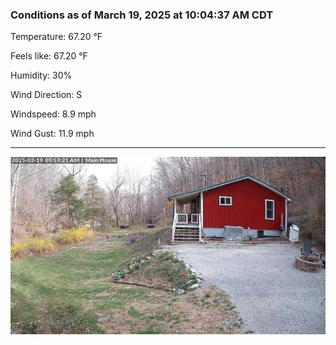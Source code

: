 ### Conditions as of March 19, 2025 at 10:04:37 AM CDT 

Temperature: 67.20 &deg;F

Feels like: 67.20 &deg;F

Humidity: 30%

Wind Direction: S

Windspeed: 8.9 mph

Wind Gust: 11.9 mph

---

<img src="./images/latest.jpeg"/>

